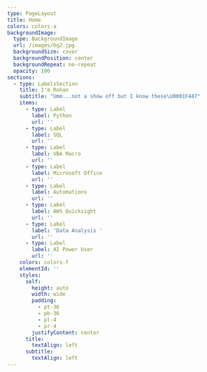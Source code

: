 ```yaml
---
type: PageLayout
title: Home
colors: colors-a
backgroundImage:
  type: BackgroundImage
  url: /images/bg2.jpg
  backgroundSize: cover
  backgroundPosition: center
  backgroundRepeat: no-repeat
  opacity: 100
sections:
  - type: LabelsSection
    title: I'm Rohan
    subtitle: "Umm...not a show off but I know these\U0001F447"
    items:
      - type: Label
        label: Python
        url: ''
      - type: Label
        label: SQL
        url: ''
      - type: Label
        label: VBA Macro
        url: ''
      - type: Label
        label: Microsoft Office
        url: ''
      - type: Label
        label: Automations
        url: ''
      - type: Label
        label: AWS Quicksight
        url: ''
      - type: Label
        label: 'Data Analysis '
        url: ''
      - type: Label
        label: AI Power User
        url: ''
    colors: colors-f
    elementId: ''
    styles:
      self:
        height: auto
        width: wide
        padding:
          - pt-36
          - pb-36
          - pl-4
          - pr-4
        justifyContent: center
      title:
        textAlign: left
      subtitle:
        textAlign: left
---
```

